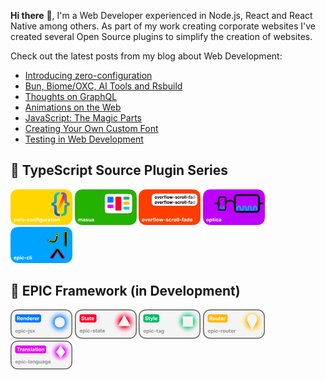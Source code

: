 **Hi there** 👋, I'm a Web Developer experienced in Node.js, React and React Native among others. As part of my work creating corporate websites I've created several Open Source plugins to simplify the creation of websites.

Check out the latest posts from my blog about Web Development:

<!-- BLOG-POST-LIST:START -->
- [Introducing zero-configuration](https://onwebfocus.com/configuration)
- [Bun, Biome/OXC, AI Tools and Rsbuild](https://onwebfocus.com/bun)
- [Thoughts on GraphQL](https://onwebfocus.com/query)
- [Animations on the Web](https://onwebfocus.com/animation)
- [JavaScript: The Magic Parts](https://onwebfocus.com/magic)
- [Creating Your Own Custom Font](https://onwebfocus.com/font)
- [Testing in Web Development](https://onwebfocus.com/testing)
<!-- BLOG-POST-LIST:END -->

## 🧪 TypeScript Source Plugin Series

<p float="left">
    <a style="text-decoration: none" href="https://github.com/tobua/zero-configuration">
        <img src="https://github.com/tobua/tobua/raw/main/images/zero-configuration.png" width="19.6%" alt="zero-configuration" />
    </a>
    <a style="text-decoration: none" href="https://github.com/tobua/masua">
        <img src="https://github.com/tobua/tobua/raw/main/images/masua.png" width="19.6%" alt="masua" />
    </a>
    <a style="text-decoration: none" href="https://github.com/tobua/overflow-scroll-fade">
        <img src="https://github.com/tobua/tobua/raw/main/images/overflow-scroll-fade.png" width="19.6%" alt="overflow-scroll-fade" />
    </a>
    <a style="text-decoration: none" href="https://github.com/tobua/optica">
        <img src="https://github.com/tobua/tobua/raw/main/images/optica.png" width="19.6%" alt="optica" />
    </a>
    <a style="text-decoration: none" href="https://github.com/tobua/epic-cli">
        <img src="https://github.com/tobua/tobua/raw/main/images/epic-cli.png" width="19.6%" alt="epic-cli" />
    </a>
<p>

## 🚧 EPIC Framework (in Development)

<p float="left">
    <a style="text-decoration: none" href="https://github.com/tobua/epic-jsx">
        <img src="https://github.com/tobua/tobua/raw/main/images/epic-jsx.png" width="19.6%" alt="epic-jsx" />
    </a>
    <a style="text-decoration: none" href="https://github.com/tobua/epic-state">
        <img src="https://github.com/tobua/tobua/raw/main/images/epic-state.png" width="19.6%" alt="epic-state" />
    </a>
    <a style="text-decoration: none" href="https://github.com/tobua/epic-tag">
        <img src="https://github.com/tobua/tobua/raw/main/images/epic-tag.png" width="19.6%" alt="epic-tag" />
    </a>
    <a style="text-decoration: none" href="https://github.com/tobua/epic-router">
        <img src="https://github.com/tobua/tobua/raw/main/images/epic-router.png" width="19.6%" alt="epic-router" />
    </a>
    <a style="text-decoration: none" href="https://github.com/tobua/epic-language">
        <img src="https://github.com/tobua/tobua/raw/main/images/epic-language.png" width="19.6%" alt="epic-language" />
    </a>
<p>